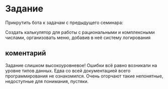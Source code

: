 # Задание

Прикрутить бота к задачам с предыдущего семинара:

Создать калькулятор для работы с рациональными и комплексными числами, организовать меню, добавив в неё систему логирования

## коментарий

Задание слишком высокоуровневое! Ошибки всё равно возникали на уровне типов данных. Едва со всей документацией всего программирования не ознакомился. Очень огорчают такие непонятные, недоступные для понимания, пустяки.